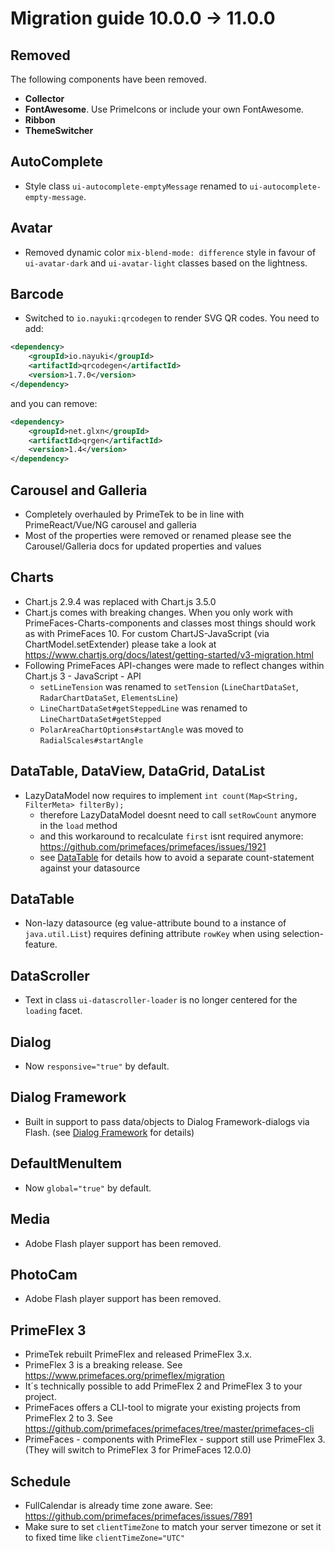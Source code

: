 # Migration guide 10.0.0 -> 11.0.0

## Removed
The following components have been removed.
  - **Collector**
  - **FontAwesome**. Use PrimeIcons or include your own FontAwesome.
  - **Ribbon**
  - **ThemeSwitcher**

## AutoComplete
  * Style class `ui-autocomplete-emptyMessage` renamed to `ui-autocomplete-empty-message`.

## Avatar
  * Removed dynamic color `mix-blend-mode: difference` style in favour of `ui-avatar-dark` and `ui-avatar-light` classes based on the lightness.

## Barcode
  * Switched to `io.nayuki:qrcodegen` to render SVG QR codes. You need to add:
```xml
<dependency>
    <groupId>io.nayuki</groupId>
    <artifactId>qrcodegen</artifactId>
    <version>1.7.0</version>
</dependency>
```
and you can remove:
```xml
<dependency>
    <groupId>net.glxn</groupId>
    <artifactId>qrgen</artifactId>
    <version>1.4</version>
</dependency>
```

## Carousel and Galleria
- Completely overhauled by PrimeTek to be in line with PrimeReact/Vue/NG carousel and galleria
- Most of the properties were removed or renamed please see the Carousel/Galleria docs for updated properties and values

## Charts
- Chart.js 2.9.4 was replaced with Chart.js 3.5.0
- Chart.js comes with breaking changes. When you only work with PrimeFaces-Charts-components and classes most things should work as with PrimeFaces 10.
  For custom ChartJS-JavaScript (via ChartModel.setExtender) please take a look at https://www.chartjs.org/docs/latest/getting-started/v3-migration.html
- Following PrimeFaces API-changes were made to reflect changes within Chart.js 3 - JavaScript - API
  - `setLineTension` was renamed to `setTension` (`LineChartDataSet`, `RadarChartDataSet`, `ElementsLine`)
  - `LineChartDataSet#getSteppedLine` was renamed to `LineChartDataSet#getStepped`
  - `PolarAreaChartOptions#startAngle` was moved to `RadialScales#startAngle`

## DataTable, DataView, DataGrid, DataList
- LazyDataModel now requires to implement `int count(Map<String, FilterMeta> filterBy);`
    - therefore LazyDataModel doesnt need to call `setRowCount` anymore in the `load` method
    - and this workaround to recalculate `first` isnt required anymore: https://github.com/primefaces/primefaces/issues/1921
    - see [DataTable](/components/datatable.md?id=lazy-loading) for details how to avoid a separate count-statement against your datasource

## DataTable 
- Non-lazy datasource (eg value-attribute bound to a instance of `java.util.List`) requires defining attribute `rowKey` when using selection-feature.

## DataScroller
- Text in class `ui-datascroller-loader` is no longer centered for the `loading` facet.

## Dialog
- Now `responsive="true"` by default.

## Dialog Framework
- Built in support to pass data/objects to Dialog Framework-dialogs via Flash. (see [Dialog Framework](/core/dialogframework?id=parent-page-to-dialog) for details)

## DefaultMenuItem
- Now `global="true"` by default.

## Media
- Adobe Flash player support has been removed.

## PhotoCam
- Adobe Flash player support has been removed.

## PrimeFlex 3
- PrimeTek rebuilt PrimeFlex and released PrimeFlex 3.x.
- PrimeFlex 3 is a breaking release. See https://www.primefaces.org/primeflex/migration
- It´s technically possible to add PrimeFlex 2 and PrimeFlex 3 to your project.
- PrimeFaces offers a CLI-tool to migrate your existing projects from PrimeFlex 2 to 3. See https://github.com/primefaces/primefaces/tree/master/primefaces-cli
- PrimeFaces - components with PrimeFlex - support still use PrimeFlex 3. (They will switch to PrimeFlex 3 for PrimeFaces 12.0.0)

## Schedule
- FullCalendar is already time zone aware. See: https://github.com/primefaces/primefaces/issues/7891
- Make sure to set `clientTimeZone` to match your server timezone or set it to fixed time like `clientTimeZone="UTC"`
